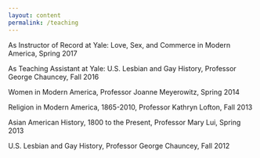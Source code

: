```yaml
---
layout: content
permalink: /teaching
---
```

As Instructor of Record at Yale:
Love, Sex, and Commerce in Modern America, Spring 2017

As Teaching Assistant at Yale:
U.S. Lesbian and Gay History, Professor George Chauncey, Fall 2016

Women in Modern America, Professor Joanne Meyerowitz, Spring 2014

Religion in Modern America, 1865-2010, Professor Kathryn Lofton, Fall 2013

Asian American History, 1800 to the Present, Professor Mary Lui, Spring 2013

U.S. Lesbian and Gay History, Professor George Chauncey, Fall 2012
